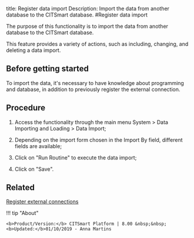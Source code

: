 title: Register data import
Description: Import the data from another database to the CITSmart database.
#Register data import

The purpose of this functionality is to import the data from another database to
the CITSmart database.

This feature provides a variety of actions, such as including, changing, and
deleting a data import.

Before getting started
--------------------------

To import the data, it's necessary to have knowledge about programming and
database, in addition to previously register the external connection.

Procedure
-------------

1.  Access the functionality through the main menu System \> Data Importing and
    Loading \> Data Import;

2.  Depending on the import form chosen in the Import By field, different fields
    are available;

3.  Click on "Run Routine" to execute the data import;

4.  Click on "Save".

Related
-------

[Register external connections](/en-us/citsmart-esp-8/platform-administration/database/register-external-connections.html)


!!! tip "About"

    <b>Product/Version:</b> CITSmart Platform | 8.00 &nbsp;&nbsp;
    <b>Updated:</b>01/10/2019 - Anna Martins
